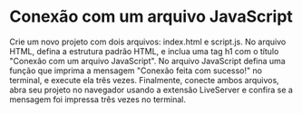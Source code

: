 # Conexão com um arquivo JavaScript

Crie um novo projeto com dois arquivos: index.html e script.js. No arquivo HTML, defina a estrutura padrão HTML, e inclua uma tag h1 com o título "Conexão com um arquivo JavaScript". No arquivo JavaScript defina uma função que imprima a mensagem "Conexão feita com sucesso!" no terminal, e execute ela três vezes. Finalmente, conecte ambos arquivos, abra seu projeto no navegador usando a extensão LiveServer e confira se a mensagem foi impressa três vezes no terminal. 